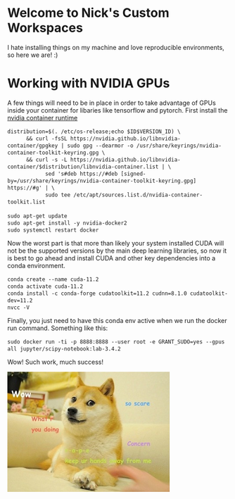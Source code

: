 # Welcome to Nick's Custom Workspaces

I hate installing things on my machine and love reproducible environments, so here we are! :)

# Working with NVIDIA GPUs

A few things will need to be in place in order to take advantage of GPUs inside your container for libaries like tensorflow and pytorch. First install the [nvidia container runtime](https://docs.nvidia.com/datacenter/cloud-native/container-toolkit/install-guide.html)

```shell
distribution=$(. /etc/os-release;echo $ID$VERSION_ID) \
      && curl -fsSL https://nvidia.github.io/libnvidia-container/gpgkey | sudo gpg --dearmor -o /usr/share/keyrings/nvidia-container-toolkit-keyring.gpg \
      && curl -s -L https://nvidia.github.io/libnvidia-container/$distribution/libnvidia-container.list | \
            sed 's#deb https://#deb [signed-by=/usr/share/keyrings/nvidia-container-toolkit-keyring.gpg] https://#g' | \
            sudo tee /etc/apt/sources.list.d/nvidia-container-toolkit.list

sudo apt-get update
sudo apt-get install -y nvidia-docker2
sudo systemctl restart docker
```

Now the worst part is that more than likely your system installed CUDA will not be the supported versions by the main deep learning libraries, so now it is best to go ahead and install CUDA and other key dependencies into a conda environment.

```shell
conda create --name cuda-11.2
conda activate cuda-11.2
conda install -c conda-forge cudatoolkit=11.2 cudnn=8.1.0 cudatoolkit-dev=11.2
nvcc -V
```

Finally, you just need to have this conda env active when we run the docker run command. Something like this:

```shell
sudo docker run -ti -p 8888:8888 --user root -e GRANT_SUDO=yes --gpus all jupyter/scipy-notebook:lab-3.4.2
```

Wow! Such work, much success! 

![Doge Reward](Original_Doge_meme.jpg)